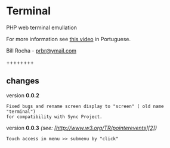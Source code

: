 Terminal
========

PHP web terminal emullation

For more information see [this video][1] in Portuguese.



Bill Rocha - prbr@ymail.com


++++++++


changes
-------

version **0.0.2**

	Fixed bugs and rename screen display to "screen" ( old name "terminal") 
	for compatibility with Sync Project.
	
version **0.0.3** *(see: [http://www.w3.org/TR/pointerevents][2])*

	Touch access in menu >> submenu by "click"



[1]: http://youtu.be/xNgSbIgFQro
[2]: http://www.w3.org/TR/pointerevents
